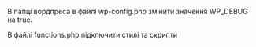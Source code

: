 В папці вордпреса в файлі wp-config.php змінити значення WP_DEBUG на true.

В файлі functions.php підключити стилі та скрипти
